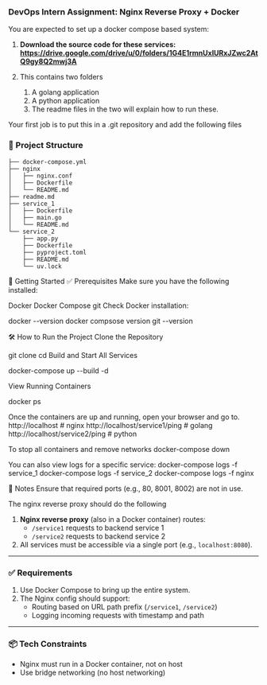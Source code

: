 ### **DevOps Intern Assignment: Nginx Reverse Proxy + Docker**

You are expected to set up a docker compose based system:



1. **Download the source code for these services: <https://drive.google.com/drive/u/0/folders/1G4E1rmnUxlURxJZwc2AtQ9gy8Q2mwj3A>**
2. This contains two folders

   
   1. A golang application
   2. A python application
   3. The readme files in the two will explain how to run these.


Your first job is to put this in a .git repository and add the following files


### 📁 Project Structure

```
├── docker-compose.yml
├── nginx
│   ├── nginx.conf
│   ├── Dockerfile
│   └── README.md
├── readme.md
├── service_1
│   ├── Dockerfile
│   ├── main.go
│   └── README.md
└── service_2
    ├── app.py
    ├── Dockerfile
    ├── pyproject.toml
    ├── README.md
    └── uv.lock
```

🚀 Getting Started
✅ Prerequisites
Make sure you have the following installed:

Docker
Docker Compose
git
Check Docker installation:

docker --version
docker compsose version
git --version

🛠 How to Run the Project
Clone the Repository

git clone <your-repo-url>
cd <project-directory>
Build and Start All Services

docker-compose up --build -d

View Running Containers

docker ps

Once the containers are up and running, open your browser and go to.
http://localhost # nginx
http://localhost/service1/ping # golang
http://localhost/service2/ping # python

To stop all containers and remove networks
docker-compose down

You can also view logs for a specific service:
docker-compose logs -f service_1
docker-compose logs -f service_2
docker-compose logs -f nginx

📌 Notes
Ensure that required ports (e.g., 80, 8001, 8002) are not in use.

The nginx reverse proxy should do the following 


1. **Nginx reverse proxy** (also in a Docker container) routes:
   * `/service1` requests to backend service 1
   * `/service2` requests to backend service 2
2. All services must be accessible via a single port (e.g., `localhost:8080`).


---

### ✅ **Requirements**


1. Use Docker Compose to bring up the entire system.
2. The Nginx config should support:
   * Routing based on URL path prefix (`/service1`, `/service2`)
   * Logging incoming requests with timestamp and path


---

### 📦 Tech Constraints

* Nginx must run in a Docker container, not on host
* Use bridge networking (no host networking)
